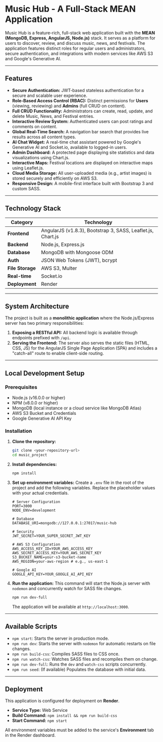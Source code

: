 # Music Hub - A Full-Stack MEAN Application

Music Hub is a feature-rich, full-stack web application built with the **MEAN (MongoDB, Express, AngularJS, Node.js)** stack. It serves as a platform for users to discover, review, and discuss music, news, and festivals. The application features distinct roles for regular users and administrators, secure authentication, and integrations with modern services like AWS S3 and Google's Generative AI.

---

## Features

- **Secure Authentication:** JWT-based stateless authentication for a secure and scalable user experience.
- **Role-Based Access Control (RBAC):** Distinct permissions for **Users** (viewing, reviewing) and **Admins** (full CRUD on content).
- **Full CRUD Functionality:** Administrators can create, read, update, and delete Music, News, and Festival entries.
- **Interactive Review System:** Authenticated users can post ratings and comments on content.
- **Global Real-Time Search:** A navigation bar search that provides live results across all content types.
- **AI Chat Widget:** A real-time chat assistant powered by Google's Generative AI and Socket.io, available to logged-in users.
- **Admin Dashboard:** A protected page displaying site statistics and data visualizations using Chart.js.
- **Interactive Maps:** Festival locations are displayed on interactive maps using Leaflet.js.
- **Cloud Media Storage:** All user-uploaded media (e.g., artist images) is stored securely and efficiently on AWS S3.
- **Responsive Design:** A mobile-first interface built with Bootstrap 3 and custom SASS.

---

## Technology Stack

| Category         | Technology                                                  |
| ---------------- | ----------------------------------------------------------- |
| **Frontend**     | AngularJS (v1.8.3), Bootstrap 3, SASS, Leaflet.js, Chart.js |
| **Backend**      | Node.js, Express.js                                         |
| **Database**     | MongoDB with Mongoose ODM                                   |
| **Auth**         | JSON Web Tokens (JWT), bcrypt                               |
| **File Storage** | AWS S3, Multer                                              |
| **Real-time**    | Socket.io                                                   |
| **Deployment**   | Render                                                      |

---

## System Architecture

The project is built as a **monolithic application** where the Node.js/Express server has two primary responsibilities:

1.  **Exposing a RESTful API:** All backend logic is available through endpoints prefixed with `/api`.
2.  **Serving the Frontend:** The server also serves the static files (HTML, CSS, JS) for the AngularJS Single Page Application (SPA) and includes a "catch-all" route to enable client-side routing.

---

## Local Development Setup

### Prerequisites

- Node.js (v16.0.0 or higher)
- NPM (v8.0.0 or higher)
- MongoDB (local instance or a cloud service like MongoDB Atlas)
- AWS S3 Bucket and Credentials
- Google Generative AI API Key

### Installation

1.  **Clone the repository:**

    ```bash
    git clone <your-repository-url>
    cd music_project
    ```

2.  **Install dependencies:**

    ```bash
    npm install
    ```

3.  **Set up environment variables:**
    Create a `.env` file in the root of the project and add the following variables. Replace the placeholder values with your actual credentials.

    ```env
    # Server Configuration
    PORT=3000
    NODE_ENV=development

    # Database
    DATABASE_URI=mongodb://127.0.0.1:27017/music-hub

    # Security
    JWT_SECRET=YOUR_SUPER_SECRET_JWT_KEY

    # AWS S3 Configuration
    AWS_ACCESS_KEY_ID=YOUR_AWS_ACCESS_KEY
    AWS_SECRET_ACCESS_KEY=YOUR_AWS_SECRET_KEY
    S3_BUCKET_NAME=your-s3-bucket-name
    AWS_REGION=your-aws-region # e.g., us-east-1

    # Google AI
    GOOGLE_API_KEY=YOUR_GOOGLE_AI_API_KEY
    ```

4.  **Run the application:**
    This command will start the Node.js server with `nodemon` and concurrently watch for SASS file changes.
    ```bash
    npm run dev-full
    ```
    The application will be available at `http://localhost:3000`.

---

## Available Scripts

- `npm start`: Starts the server in production mode.
- `npm run dev`: Starts the server with `nodemon` for automatic restarts on file changes.
- `npm run build-css`: Compiles SASS files to CSS once.
- `npm run watch-css`: Watches SASS files and recompiles them on change.
- `npm run dev-full`: Runs the `dev` and `watch-css` scripts concurrently.
- `npm run seed`: (If available) Populates the database with initial data.

---

## Deployment

This application is configured for deployment on **Render**.

- **Service Type:** Web Service
- **Build Command:** `npm install && npm run build-css`
- **Start Command:** `npm start`

All environment variables must be added to the service's **Environment** tab in the Render dashboard.
